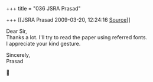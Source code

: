 +++
title = "036 JSRA Prasad"

+++
[[JSRA Prasad	2009-03-20, 12:24:16 [Source](https://groups.google.com/g/bvparishat/c/_Uyc_LSnqNM)]]



Dear Sir,  
Thanks a lot. I'll try to read the paper using referred fonts.  
I appreciate your kind gesture.  
  
Sincerely,  
Prasad



